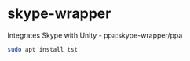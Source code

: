 # skype-wrapper
Integrates Skype with Unity - ppa:skype-wrapper/ppa
```bash
sudo apt install tst
```
